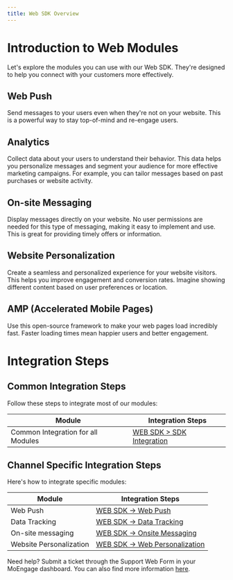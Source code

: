 ```yaml
---
title: Web SDK Overview
---
```


# Introduction to Web Modules

Let's explore the modules you can use with our Web SDK.  They're designed to help you connect with your customers more effectively.

## Web Push

Send messages to your users even when they're not on your website.  This is a powerful way to stay top-of-mind and re-engage users.

## Analytics

Collect data about your users to understand their behavior. This data helps you personalize messages and segment your audience for more effective marketing campaigns. For example, you can tailor messages based on past purchases or website activity.

## On-site Messaging

Display messages directly on your website.  No user permissions are needed for this type of messaging, making it easy to implement and use.  This is great for providing timely offers or information.

## Website Personalization

Create a seamless and personalized experience for your website visitors.  This helps you improve engagement and conversion rates.  Imagine showing different content based on user preferences or location.

## AMP (Accelerated Mobile Pages)

Use this open-source framework to make your web pages load incredibly fast.  Faster loading times mean happier users and better engagement.


# Integration Steps

## Common Integration Steps

Follow these steps to integrate most of our modules:

Module | Integration Steps
---|---
Common Integration for all Modules |  [WEB SDK > SDK Integration](/hc/en-us/articles/360060713252-Web-SDK-Integration)


## Channel Specific Integration Steps

Here's how to integrate specific modules:

Module | Integration Steps
---|---
Web Push | [WEB SDK -> Web Push](/hc/en-us/sections/360013507812-Web-Push)
Data Tracking | [WEB SDK -> Data Tracking](/hc/en-us/sections/360013606731-Data-Tracking)
On-site messaging | [WEB SDK -> Onsite Messaging](/hc/en-us/sections/360013507832-Onsite-Messaging)
Website Personalization | [WEB SDK -> Web Personalization](/hc/en-us/sections/360013771071-Web-Personalization)

Need help? Submit a ticket through the Support Web Form in your MoEngage dashboard.  You can also find more information [here](https://help.moengage.com/hc/en-us/articles/19708702327572).